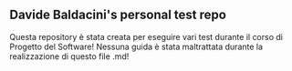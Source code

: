 ## Davide Baldacini's personal test repo

Questa repository è stata creata per eseguire vari test durante il corso di Progetto del Software!
Nessuna guida è stata maltrattata durante la realizzazione di questo file .md!
